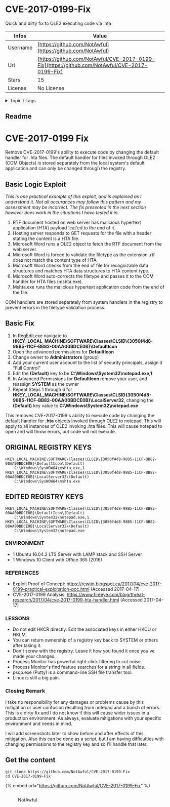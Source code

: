 # CVE-2017-0199-Fix

Quick and dirty fix to OLE2 executing code via .hta

| Infos    | Value                                                              |
| -------- | -------------------------------------------------------------------|
| Username | [https://github.com/NotAwful](https://github.com/NotAwful) |
| Url      | [https://github.com/NotAwful/CVE-2017-0199-Fix](https://github.com/NotAwful/CVE-2017-0199-Fix)                                               |
| Stars    | 15                                                          |
| License  | No License                                                        |

<details>

<summary>Topic / Tags</summary>

* cve-2017-0199* guide* registry* windows

</details>

## Readme

# CVE-2017-0199 Fix
Remove CVE-2017-0199's ability to execute code by changing the default handler for .hta files. The default handler for files invoked through OLE2 (COM Objects) is stored separately from the local system's default application and can only be changed through the registry.

## Basic Logic Exploit
*This is one practical example of this exploit, and is explained as I understand it. Not all occurances may follow this pattern and my assessment may be incorrect. The fix presented in the next section however does work in the situations I have tested it in.*
1. RTF document hosted on web server has malicious hypertext application (HTA) payload 'cat'ed to the end of it.
2. Hosting server responds to GET requests for the file with a header stating the content is a HTA file.
3. Microsoft Word runs a OLE2 object to fetch the RTF document from the web server.
4. Microsoft Word is forced to validate the filetype as the extension .rtf does not match the content type of HTA.
5. Microsoft Word checks from the end of file for recognizable data structures and matches HTA data structures to HTA content type.
6. Microsoft Word auto-corrects the filetype and passes it to the COM handler for HTA files (mshta.exe).
7. Mshta.exe runs the malicious hypertext application code from the end of the file.

COM handlers are stored separately from system handlers in the registry to prevent errors in the filetype validation process.

## Basic Fix
1. In RegEdit.exe navigate to **HKEY_LOCAL_MACHINE\SOFTWARE\Classes\CLSID\\{3050f4d8-98B5-11CF-BB82-00AA00BDCE0B}\DefaultIcon**
2. Open the advanced permissions for **DefaultIcon**
3. Change owner to **Administrators** (group)
4. Add your current user account to the list of security principals, assign it "Full Control"
5. Edit the **(Default)** key to be **C:\Windows\System32\notepad.exe,1**
6. In Advanced Permissions for **DefaultIcon** remove your user, and reassign **SYSTEM** as the owner
7. Repeat Steps 1 through 6 for **HKEY_LOCAL_MACHINE\SOFTWARE\Classes\CLSID\{3050f4d8-98B5-11CF-BB82-00AA00BDCE0B}\LocalServer32**, changing the **(Default)** key value to **C:\Windows\System32\notepad.exe**

This removes CVE-2017-0199's ability to execute code by changing the default handler for **.hta** objects invoked through OLE2 to notepad. This will apply to all instances of OLE2 invoking .hta files. This will cause notepad to open and will throw errors, but code will not execute.

## ORIGINAL REGISTRY KEYS
```
HKEY_LOCAL_MACHINE\SOFTWARE\Classes\CLSID\{3050f4d8-98B5-11CF-BB82-00AA00BDCE0B}\DefaultIcon\(Default)
	C:\Windows\SysWOW64\mshta.exe,1
HKEY_LOCAL_MACHINE\SOFTWARE\Classes\CLSID\{3050f4d8-98B5-11CF-BB82-00AA00BDCE0B}\LocalServer32\(Default)
	C:\Windows\SysWOW64\mshta.exe
```
## EDITED REGISTRY KEYS
```
HKEY_LOCAL_MACHINE\SOFTWARE\Classes\CLSID\{3050f4d8-98B5-11CF-BB82-00AA00BDCE0B}\DefaultIcon\(Default)
	C:\Windows\System32\notepad.exe,1
HKEY_LOCAL_MACHINE\SOFTWARE\Classes\CLSID\{3050f4d8-98B5-11CF-BB82-00AA00BDCE0B}\LocalServer32\(Default)
	C:\Windows\System32\notepad.exe
```

### ENVIRONMENT
+ 1 Ubuntu 16.04.2 LTS Server with LAMP stack and SSH Server
+ 1 Windows 10 Client with Office 365 (2016)

### REFERENCES
+ Exploit Proof of Concept: https://rewtin.blogspot.ca/2017/04/cve-2017-0199-practical-exploitation-poc.html (Accessed 2017-04-17)
+ CVE-2017-0199 Analysis: https://www.fireeye.com/blog/threat-research/2017/04/cve-2017-0199-hta-handler.html (Accessed 2017-04-17)

### LESSONS
+ Do not edit HKCR directly. Edit the associated keys in either HKCU or HKLM.
+ You can return ownership of a registry key back to SYSTEM or others after taking it.
+ Don't screw with the registry. Leave it how you found it once you've made your changes.
+ Process Monitor has powerful right-click filtering to cut noise.
+ Process Monitor's find feature searches for a string in all fields.
+ pscp.exe (Putty) is a command-line SSH file transfer tool.
+ Linux is still a big pain.

### Closing Remark
I take no responsibility for any damages or problems cause by this mitigation or user confusion resulting from notepad and a bunch of errors. This is a dirty fix and I do not know if this will cause wider issues in a production environment. As always, evaluate mitigations with your specific environment and needs in mind.

I will add screenshots later to show before and after effects of this mitigation. Also this can be done as a script, but I am having difficulties with changing permissions to the registry key and so I'll handle that later.




## Get the content

```
git clone https://github.com/NotAwful/CVE-2017-0199-Fix
cd CVE-2017-0199-Fix
```

{% embed url="https://github.com/NotAwful/CVE-2017-0199-Fix" %}

<figure><img src="https://avatars.githubusercontent.com/u/25178947?v=4" alt=""><figcaption><p>NotAwful</p></figcaption></figure>
